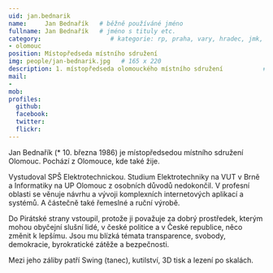 ```yaml
---
uid: jan.bednarik
name:     Jan Bednařík   # běžně používáné jméno
fullname: Jan Bednařík   # jméno s tituly etc.
category:                   # kategorie: rp, praha, vary, hradec, jmk, senat
- olomouc
position: Místopředseda místního sdružení
img: people/jan-bednarik.jpg   # 165 x 220
description: 1. místopředseda olomouckého místního sdružení           # kratký popis, max 160 znaků
mail:
- 
mob:
profiles:
  github:                 
  facebook:       
  twitter:      
  flickr:
---
```

Jan Bednařík (* 10. března 1986) je místopředsedou místního sdružení Olomouc. Pochází z Olomouce, kde také žije.

Vystudoval SPŠ Elektrotechnickou. Studium Elektrotechniky na VUT v Brně a Informatiky na UP Olomouc z osobních důvodů nedokončil. V profesní oblasti se věnuje návrhu a vývoji komplexních internetových aplikací a systémů. A částečně také řemeslné a ruční výrobě.

Do Pirátské strany vstoupil, protože ji považuje za dobrý prostředek, kterým mohou obyčejní slušní lidé, v české politice a v České republice, něco změnit k lepšímu. Jsou mu blízká témata transparence, svobody, demokracie, byrokratické zátěže a bezpečnosti.

Mezi jeho záliby patří Swing (tanec), kutilství, 3D tisk a lezení po skalách.